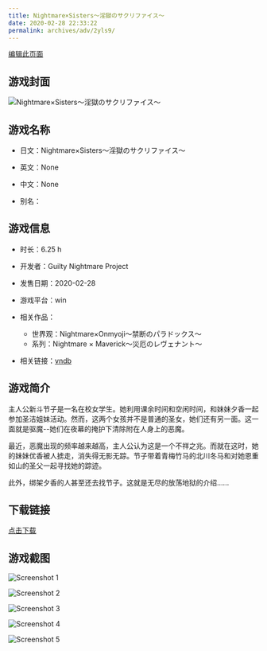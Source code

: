 ```yaml
---
title: Nightmare×Sisters～淫獄のサクリファイス～
date: 2020-02-28 22:33:22
permalink: archives/adv/2yls9/
---
```

[编辑此页面](https://github.com/ACG-3/ADV3-source/blob/main/source/_posts/Nightmare%C3%97Sisters%EF%BD%9E%E6%B7%AB%E7%8D%84%E3%81%AE%E3%82%B5%E3%82%AF%E3%83%AA%E3%83%95%E3%82%A1%E3%82%A4%E3%82%B9%EF%BD%9E.md)

## 游戏封面

![Nightmare×Sisters～淫獄のサクリファイス～](https://pan.timero.xyz/d/onedrive/img_lib_001/Nightmare%C3%97Sisters%EF%BD%9E%E6%B7%AB%E7%8D%84%E3%81%AE%E3%82%B5%E3%82%AF%E3%83%AA%E3%83%95%E3%82%A1%E3%82%A4%E3%82%B9%EF%BD%9E_cover.avif)


## 游戏名称

- 日文：Nightmare×Sisters～淫獄のサクリファイス～
- 英文：None
- 中文：None

- 别名：


## 游戏信息

- 时长：6.25 h
- 开发者：Guilty Nightmare Project
- 发售日期：2020-02-28
- 游戏平台：win
- 相关作品：
   - 世界观：Nightmare×Onmyoji～禁断のパラドックス～
   - 系列：Nightmare × Maverick～災厄のレヴェナント～

- 相关链接：[vndb](https://vndb.org/v27385)


## 游戏简介

主人公新斗节子是一名在校女学生。她利用课余时间和空闲时间，和妹妹夕香一起参加圣洁姐妹活动。然而，这两个女孩并不是普通的圣女，她们还有另一面。这一面就是驱魔--她们在夜幕的掩护下清除附在人身上的恶魔。

最近，恶魔出现的频率越来越高，主人公认为这是一个不祥之兆。而就在这时，她的妹妹优香被人掳走，消失得无影无踪。节子带着青梅竹马的北川冬马和对她恩重如山的圣父一起寻找她的踪迹。

此外，绑架夕香的人甚至还去找节子。这就是无尽的放荡地狱的介绍......




## 下载链接

[点击下载](https://pan.timero.xyz/onedrive/adv_lib_001/Nightmare%C3%97Sisters%EF%BD%9E%E6%B7%AB%E7%8D%84%E3%81%AE%E3%82%B5%E3%82%AF%E3%83%AA%E3%83%95%E3%82%A1%E3%82%A4%E3%82%B9%EF%BD%9E)


## 游戏截图


![Screenshot 1](https://pan.timero.xyz/d/onedrive/img_lib_001/Nightmare%C3%97Sisters%EF%BD%9E%E6%B7%AB%E7%8D%84%E3%81%AE%E3%82%B5%E3%82%AF%E3%83%AA%E3%83%95%E3%82%A1%E3%82%A4%E3%82%B9%EF%BD%9E_Screenshot_1.avif)

![Screenshot 2](https://pan.timero.xyz/d/onedrive/img_lib_001/Nightmare%C3%97Sisters%EF%BD%9E%E6%B7%AB%E7%8D%84%E3%81%AE%E3%82%B5%E3%82%AF%E3%83%AA%E3%83%95%E3%82%A1%E3%82%A4%E3%82%B9%EF%BD%9E_Screenshot_2.avif)

![Screenshot 3](https://pan.timero.xyz/d/onedrive/img_lib_001/Nightmare%C3%97Sisters%EF%BD%9E%E6%B7%AB%E7%8D%84%E3%81%AE%E3%82%B5%E3%82%AF%E3%83%AA%E3%83%95%E3%82%A1%E3%82%A4%E3%82%B9%EF%BD%9E_Screenshot_3.avif)

![Screenshot 4](https://pan.timero.xyz/d/onedrive/img_lib_001/Nightmare%C3%97Sisters%EF%BD%9E%E6%B7%AB%E7%8D%84%E3%81%AE%E3%82%B5%E3%82%AF%E3%83%AA%E3%83%95%E3%82%A1%E3%82%A4%E3%82%B9%EF%BD%9E_Screenshot_4.avif)

![Screenshot 5](https://pan.timero.xyz/d/onedrive/img_lib_001/Nightmare%C3%97Sisters%EF%BD%9E%E6%B7%AB%E7%8D%84%E3%81%AE%E3%82%B5%E3%82%AF%E3%83%AA%E3%83%95%E3%82%A1%E3%82%A4%E3%82%B9%EF%BD%9E_Screenshot_5.avif)

